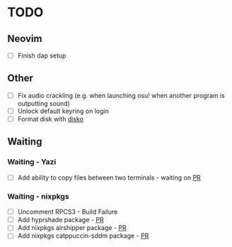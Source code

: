 # TODO

## Neovim

- [ ] Finish dap setup

## Other

- [ ] Fix audio crackling (e.g. when launching osu! when another program is outputting sound)
- [ ] Unlock default keyring on login
- [ ] Format disk with [disko](https://github.com/nix-community/disko)

## Waiting

### Waiting - Yazi

- [ ] Add ability to copy files between two terminals - waiting on [PR](https://github.com/sxyazi/yazi/pull/826)

### Waiting - nixpkgs

- [ ] Uncomment RPCS3 - Build Failure
- [ ] Add hyprshade package - [PR](https://github.com/NixOS/nixpkgs/pull/299984)
- [ ] Add nixpkgs airshipper package - [PR](https://github.com/NixOS/nixpkgs/pull/294041)
- [ ] Add nixpkgs catppuccin-sddm package - [PR](https://github.com/NixOS/nixpkgs/pull/255808)

